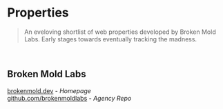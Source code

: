 # Properties

> An eveloving shortlist of web properties developed by Broken Mold Labs. Early stages towards eventually tracking the madness.

</br>

## Broken Mold Labs
[brokenmold.dev](https://brokenmold.dev) - *Homepage* </br>
[github.com/brokenmoldlabs](https://github.com/brokenmoldlabs) - *Agency Repo* </br>